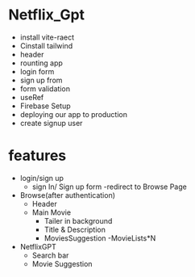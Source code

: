 # Netflix_Gpt
- install vite-raect
- Cinstall tailwind 
- header
- rounting app 
- login form 
- sign up from 
- form validation 
- useRef
- Firebase Setup 
- deploying our app to production 
- create signup user 

# features
- login/sign up
    - sign In/ Sign up form
    -redirect to Browse Page
- Browse(after authentication)
    - Header
    - Main Movie
        - Tailer in background 
        - Title & Description
        - MoviesSuggestion
            -MovieLists*N 
- NetflixGPT
    - Search bar
    - Movie Suggestion